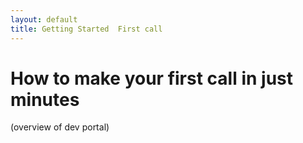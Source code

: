 ```yaml
---
layout: default
title: Getting Started  First call
---
```



# How to make your first call in just minutes

(overview of dev portal)
